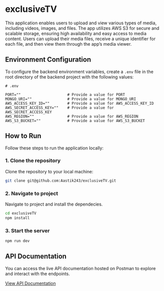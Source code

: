 # exclusiveTV

This application enables users to upload and view various types of media, including videos, images, and files. The app utilizes AWS S3 for secure and scalable storage, ensuring high availability and easy access to media content. Users can upload their media files, receive a unique identifier for each file, and then view them through the app’s media viewer.

## Environment Configuration

To configure the backend environment variables, create a `.env` file in the root directory of the backend project with the following values:

```plaintext
# .env 

PORT="" 				    # Provide a value for PORT
MONGO_URI="" 			    # Provide a value for MONGO_URI
AWS_ACCESS_KEY_ID="" 	    # Provide a value for AWS_ACCESS_KEY_ID
AWS_SECRET_ACCESS_KEY="" 	# Provide a value for AWS_SECRET_ACCESS_KEY
AWS_REGION="" 				# Provide a value for AWS_REGION
AWS_S3_BUCKET="" 			# Provide a value for AWS_S3_BUCKET
```

## How to Run

Follow these steps to run the application locally:

### 1. Clone the repository

Clone the repository to your local machine:

```bash
git clone git@github.com:Aastik243/exclusiveTV.git
```

### 2. Navigate to project

Navigate to project and install the dependecies.
```bash
cd exclusiveTV
npm install
```

### 3. Start the server

```bash
npm run dev
```

## API Documentation
You can access the live API documentation hosted on Postman to explore and interact with the endpoints.

[View API Documentation](https://documenter.getpostman.com/view/30811221/2sAYXFjJ74)